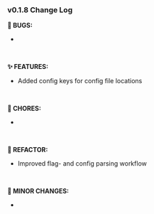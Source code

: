 ### v0.1.8 Change Log
**🐞 BUGS:**

-  

<br>

**✨ FEATURES:**

- Added config keys for config file locations

<br>

**🧹 CHORES:**

- 

<br>

**🔧 REFACTOR:**

- Improved flag- and config parsing workflow

<br>

**📝 MINOR CHANGES:**

- 

